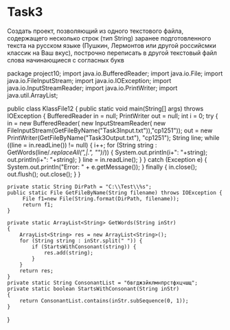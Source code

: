 # Task3
Создать проект, позволяющий из одного текстового файла,  содержащего несколько строк (тип String) заранее подготовленного текста  на русском языке (Пушкин, Лермонтов или другой российсмки классик на  Ваш вкус), построчно переписать в другой текстовый файл слова  начинающиеся с согласных букв

package project10;
import java.io.BufferedReader;
import java.io.File;
import java.io.FileInputStream;
import java.io.IOException;
import java.io.InputStreamReader;
import java.io.PrintWriter;
import java.util.ArrayList;

public class KlassFile12 {
	public static void main(String[] args) throws IOException {
		BufferedReader in = null;
		PrintWriter out = null;
		int i = 0;
		try {
			in = new BufferedReader( new InputStreamReader( new FileInputStream(GetFileByName("Task3Input.txt")),"cp1251"));
			out = new PrintWriter(GetFileByName("Task3Output.txt"), "cp1251");
			String line;
			while ((line = in.readLine()) != null) {
				i++;
				for (String string : GetWords(line/*.replaceAll(",|.", "")*/)) {
					System.out.println(i+": "+string);
					out.println(i+": "+string);
				}
				line = in.readLine();
			}
		} 
		catch (Exception e) {
			System.out.println("Error: " + e.getMessage());
		}
		finally {
			in.close();
			out.flush();
			out.close();
		}
	}

	private static String DirPath = "C:\\Test\\%s";
	public static File GetFileByName(String filename) throws IOException {
		 File f1=new File(String.format(DirPath, filename));
		 return f1;
	}

	private static ArrayList<String> GetWords(String inStr)
	{
		ArrayList<String> res = new ArrayList<String>();
		for (String string : inStr.split(" ")) {
			if (StartsWithСonsonant(string)) {
				res.add(string);
			}
		}		
		return res;
	}
	private static String ConsonantList = "бвгджзйклмнпрстфхцчшщ";
	private static boolean StartsWithСonsonant(String inStr)
	{
		return ConsonantList.contains(inStr.subSequence(0, 1));
	}

}
